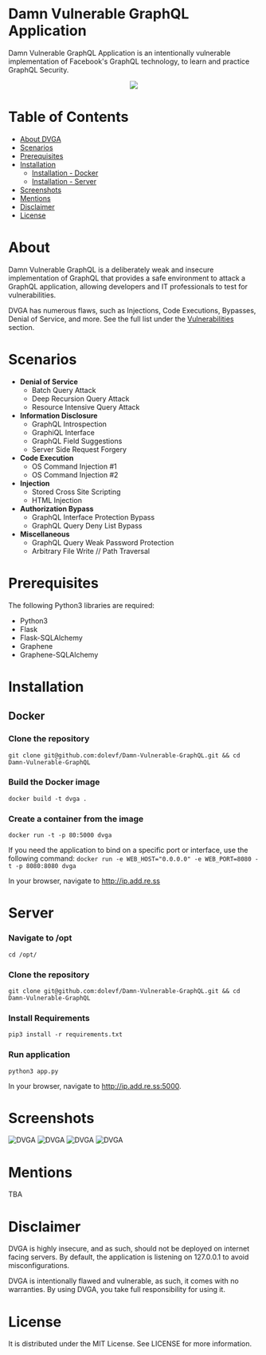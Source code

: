 # Damn Vulnerable GraphQL Application
Damn Vulnerable GraphQL Application is an intentionally vulnerable implementation of Facebook's GraphQL technology, to learn and practice GraphQL Security.


<p align="center">
  <img src="https://github.com/dolevf/Damn-Vulnerable-GraphQL/blob/master/static/images/dvgql_logo.png?raw=true" width="alt="DVGA"/>
</p>

# Table of Contents
* [About DVGA](#about)
* [Scenarios](#scenarios)
* [Prerequisites](#prerequisites)
* [Installation](#installation)
  * [Installation - Docker](#docker)
  * [Installation - Server](#server)
* [Screenshots](#screenshots)
* [Mentions](#mentions)
* [Disclaimer](#disclaimer)
* [License](#license)

# About
Damn Vulnerable GraphQL is a deliberately weak and insecure implementation of GraphQL that provides a safe environment to attack a GraphQL application, allowing developers and IT professionals to test for vulnerabilities.

DVGA has numerous flaws, such as Injections, Code Executions, Bypasses, Denial of Service, and more. See the full list under the [Vulnerabilities](#vulnerabilities) section.

# Scenarios
* **Denial of Service**
  * Batch Query Attack
  * Deep Recursion Query Attack
  * Resource Intensive Query Attack
* **Information Disclosure**
  * GraphQL Introspection
  * GraphiQL Interface
  * GraphQL Field Suggestions
  * Server Side Request Forgery
* **Code Execution**
  * OS Command Injection #1
  * OS Command Injection #2
* **Injection**
  * Stored Cross Site Scripting
  * HTML Injection
* **Authorization Bypass**
  * GraphQL Interface Protection Bypass
  * GraphQL Query Deny List Bypass
* **Miscellaneous**
  * GraphQL Query Weak Password Protection
  * Arbitrary File Write // Path Traversal

# Prerequisites
The following Python3 libraries are required:
* Python3
* Flask
* Flask-SQLAlchemy
* Graphene
* Graphene-SQLAlchemy

# Installation
## Docker
### Clone the repository
`git clone git@github.com:dolevf/Damn-Vulnerable-GraphQL.git && cd Damn-Vulnerable-GraphQL`

### Build the Docker image
`docker build -t dvga .`

### Create a container from the image
`docker run -t -p 80:5000 dvga`

If you need the application to bind on a specific port or interface, use the following command:
`docker run -e WEB_HOST="0.0.0.0" -e WEB_PORT=8080 -t -p 8080:8080 dvga`

In your browser, navigate to http://ip.add.re.ss


# Server
### Navigate to /opt
`cd /opt/`

### Clone the repository
`git clone git@github.com:dolevf/Damn-Vulnerable-GraphQL.git && cd Damn-Vulnerable-GraphQL`

### Install Requirements
`pip3 install -r requirements.txt`

### Run application
`python3 app.py`

In your browser, navigate to http://ip.add.re.ss:5000.

# Screenshots
![DVGA](https://github.com/dolevf/Damn-Vulnerable-GraphQL/blob/master/static/screenshots/index.png)
![DVGA](https://github.com/dolevf/Damn-Vulnerable-GraphQL/blob/master/static/screenshots/solution.png)
![DVGA](https://github.com/dolevf/Damn-Vulnerable-GraphQL/blob/master/static/screenshots/pastes.png)
![DVGA](https://github.com/dolevf/Damn-Vulnerable-GraphQL/blob/master/static/screenshots/create.png)

# Mentions
TBA

# Disclaimer
DVGA is highly insecure, and as such, should not be deployed on internet facing servers. By default, the application is listening on 127.0.0.1 to avoid misconfigurations.

DVGA is intentionally flawed and vulnerable, as such, it comes with no warranties. By using DVGA, you take full responsibility for using it.

# License
It is distributed under the MIT License. See LICENSE for more information.
